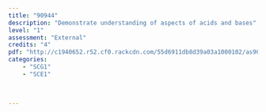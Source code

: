 ```yaml
---
title: "90944"
description: "Demonstrate understanding of aspects of acids and bases"
level: "1"
assessment: "External"
credits: "4"
pdf: "http://c1940652.r52.cf0.rackcdn.com/55d6911db8d39a03a1000102/as90944.pdf"
categories:
    - "SCG1"
    - "SCE1"
    
    
    
---
```

